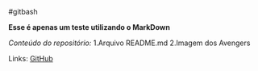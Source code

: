 #gitbash

**Esse é apenas um teste utilizando o MarkDown**

*Conteúdo do repositório:*
1.Arquivo README.md
2.Imagem dos Avengers

Links:
[GitHub](https:github.com "GitHub")


